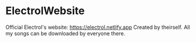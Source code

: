 # ElectrolWebsite
Official Electrol's website: https://electrol.netlify.app
Created by theirself.
All my songs can be downloaded by everyone there.
